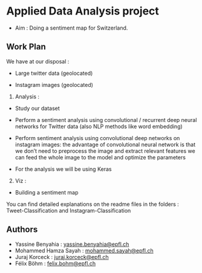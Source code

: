 # Applied Data Analysis project

- Aim : Doing a sentiment map for Switzerland.
 

## Work Plan

We have at our disposal :

- Large twitter data (geolocated)

- Instagram images (geolocated)

1. Analysis :

- Study our dataset

- Perform a sentiment analysis using convolutional / recurrent deep neural networks for Twitter data (also NLP methods like word embedding)

- Perform sentiment analysis using convolutional deep networks on instagram images: the advantage of convolutional neural network is that we don’t need to preprocess the image and extract relevant features we can feed the whole image to the model and optimize the parameters

- For the analysis we will be using Keras

2. Viz : 

- Building a sentiment map
         

You can find detailed explanations on the readme files in the folders : Tweet-Classification and Instagram-Classification
## Authors
- Yassine Benyahia : yassine.benyahia@epfl.ch
- Mohammed Hamza Sayah : mohammed.sayah@epfl.ch
- Juraj Korceck : juraj.korceck@epfl.ch
- Félix Böhm : felix.bohm@epfl.ch
